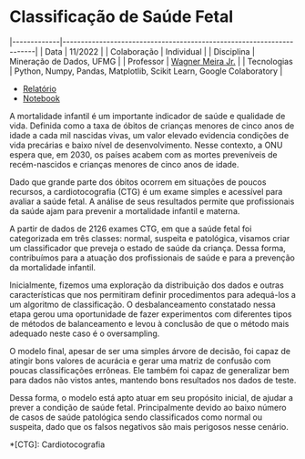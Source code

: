 # Classificação de Saúde Fetal

|-------------|----------------------------------------------------------------------|
| Data        | 11/2022                                                              |
| Colaboração | Individual                                                           |
| Disciplina  | Mineração de Dados, UFMG                                             |
| Professor   | [Wagner Meira Jr.](http://lattes.cnpq.br/9092587237114334)           |
| Tecnologias | Python, Numpy, Pandas, Matplotlib, Scikit Learn, Google Colaboratory |

- [Relatório](saude_fetal/TP3_Relatorio_Helena_Pato.pdf)
- [Notebook](https://github.com/helenapato/helenapato.github.io/blob/main/projetos/saude_fetal/tp3-classificacao.ipynb)

A mortalidade infantil é um importante indicador de saúde e qualidade de vida. Definida como a taxa de óbitos de crianças menores de cinco anos de idade a cada mil nascidas vivas, um  valor  elevado  evidencia  condições  de  vida  precárias  e  baixo  nível  de  desenvolvimento. Nesse contexto, a ONU espera que, em 2030, os países acabem com as mortes preveníveis de recém-nascidos e crianças menores de cinco anos de idade.  

Dado  que  grande  parte  dos  óbitos  ocorrem  em  situações  de  poucos  recursos,  a cardiotocografia (CTG) é um exame simples e acessível para avaliar a saúde fetal. A análise de seus resultados permite que profissionais da saúde ajam para prevenir a mortalidade infantil e materna. 

A partir de dados de 2126 exames CTG,  em  que  a  saúde  fetal  foi  categorizada  em  três  classes:  normal, suspeita e patológica, visamos criar um classificador que preveja o estado de saúde da criança. Dessa forma, contribuímos para a atuação dos profissionais de saúde e para a prevenção da mortalidade infantil.

Inicialmente, fizemos uma exploração da distribuição dos dados e outras características que nos permitiram definir procedimentos para adequá-los a um algoritmo de classificação. O desbalanceamento constatado nessa etapa gerou uma oportunidade de fazer experimentos com diferentes tipos de métodos de balanceamento e levou à conclusão de que o método mais adequado neste caso é o oversampling. 

O modelo final, apesar de ser uma simples árvore de decisão, foi capaz de atingir bons valores  de  acurácia  e  gerar  uma  matriz  de  confusão  com  poucas  classificações  errôneas.  Ele 
também foi capaz de generalizar bem para dados não vistos antes, mantendo bons resultados nos dados de teste. 

Dessa  forma,  o  modelo  está  apto  atuar  em  seu  propósito  inicial,  de  ajudar  a  prever  a condição  de  saúde  fetal.  Principalmente  devido ao  baixo  número  de  casos  de  saúde patológica sendo classificados como normal ou suspeita, dado que os falsos negativos são mais perigosos nesse cenário.


*[CTG]: Cardiotocografia